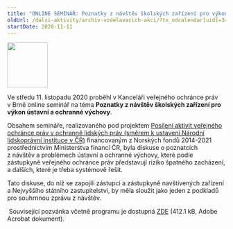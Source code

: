 ```yaml
---
title: "ONLINE SEMINÁŘ: Poznatky z návštěv školských zařízení pro výkon ústavní a ochranné výchovy (Norské fondy)"
oldUrl: /dalsi-aktivity/archiv-vzdelavacich-akci/?tx_odcalendar[uid]=349&cHash=7c5147cc11905a827d2995318a5cb78d
startDate: 2020-11-11
---
```


<p><img src="https://www.ochrance.cz/uploads/RTEmagicC_Norway_grants_4x__Custom__03.png.png" height="104" width="93" alt="" /></p>
<p class="align-blok">Ve středu 11. listopadu 2020 proběhl v Kanceláři veřejného ochránce práv v Brně online seminář na téma <strong>Poznatky z návštěv školských zařízení pro výkon ústavní a ochranné výchovy</strong>. </p>
<p class="align-blok">Obsahem semináře, realizovaného pod projektem <a href="https://www.ochrance.cz/kancelar-vop/projekty-spoluprace/posileni-aktivit-verejneho-ochrance-prav-v-ochrane-lidskych-prav/" target="_blank">Posílení aktivit veřejného ochránce práv v ochranně lidských práv (směrem k ustavení Národní lidskoprávní instituce v ČR)</a> financovaným z Norských fondů 2014-2021 prostřednictvím Ministerstva financí ČR, byla diskuse o poznatcích z návštěv a problémech ústavní a ochranné výchovy, které podle zástupkyně veřejného ochránce práv představují riziko špatného zacházení, a dalších, které je třeba systémově řešit.</p>
<p class="align-blok">Tato diskuse, do níž se zapojili zástupci a zástupkyně navštívených zařízení a Nejvyššího státního zastupitelství, by měla sloužit jako jeden z podkladů pro souhrnnou zprávu z návštěv.</p>
<p class="align-blok"> Související pozvánka včetně programu je dostupná <a href="https://www.ochrance.cz/uploads-import/projekt_ESF/00_2020_VA/SEMINARE/11_11_Poznatky_z_navstev_skolskych_zarizeni/11_11_Poznatky_z_navstev_skolskych_zarizeni_pro_vykon_ustavni_a_ochranne_vychovy_POZVANKA.pdf" target="_blank">ZDE</a> (412.1 kB, Adobe Acrobat dokument).<a href="https://www.ochrance.cz/uploads-import/projekt_ESF/00_2020_VA/SEMINARE/10_02_Poznatky_VOP_nahradni_rodinna_pece/10_02_Poznatky_VOP_ze_setreni_v_oblasti_nahradni_rodinne_pece_POZVANKA.pdf" target="_blank"></a></p>
